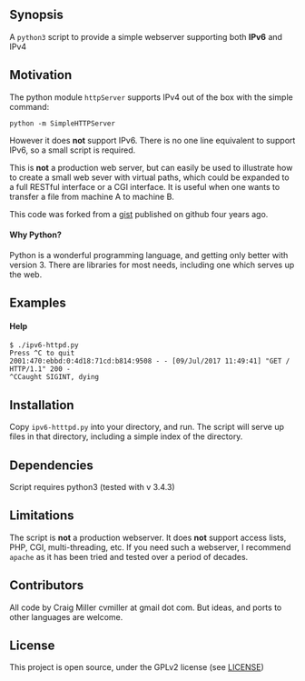 ## Synopsis

A `python3` script to provide a simple webserver supporting both **IPv6** and IPv4


## Motivation

The python module `httpServer` supports IPv4 out of the box with the simple command:

```
python -m SimpleHTTPServer
```

However it does **not** support IPv6. There is no one line equivalent to support IPv6, so a small script is required.

This is **not** a production web server, but can easily be used to illustrate how to create a small web sever with virtual paths, which could be expanded to a full RESTful interface or a CGI interface. It is useful when one wants to transfer a file from machine A to machine B.

This code was forked from a [gist](https://gist.github.com/akorobov/7903307) published on github four years ago.


#### Why Python?
Python is a wonderful programming language, and getting only better with version 3. There are libraries for most needs, including one which serves up the web.

## Examples

#### Help

```
$ ./ipv6-httpd.py 
Press ^C to quit
2001:470:ebbd:0:4d18:71cd:b814:9508 - - [09/Jul/2017 11:49:41] "GET / HTTP/1.1" 200 -
^CCaught SIGINT, dying

```



## Installation

Copy `ipv6-htttpd.py` into your directory, and run. The script will serve up files in that directory, including a simple index of the directory.



## Dependencies

Script requires python3 (tested with v 3.4.3)



## Limitations

The script is **not** a production webserver. It does **not** support access lists, PHP, CGI, multi-threading, etc. If you need such a webserver, I recommend `apache` as it has been tried and tested over a period of decades.


## Contributors

All code by Craig Miller cvmiller at gmail dot com. But ideas, and ports to other languages are welcome. 


## License

This project is open source, under the GPLv2 license (see [LICENSE](LICENSE))
